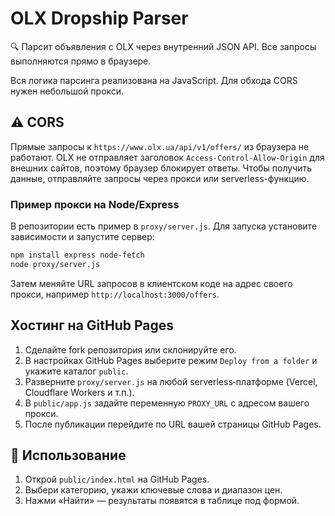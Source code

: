 # OLX Dropship Parser

🔍 Парсит объявления с OLX через внутренний JSON API. Все запросы выполняются прямо в браузере.

Вся логика парсинга реализована на JavaScript. Для обхода CORS нужен небольшой прокси.

## ⚠️ CORS

Прямые запросы к `https://www.olx.ua/api/v1/offers/` из браузера не работают.
OLX не отправляет заголовок `Access-Control-Allow-Origin` для внешних сайтов,
поэтому браузер блокирует ответы. Чтобы получить данные, отправляйте запросы
через прокси или serverless-функцию.

### Пример прокси на Node/Express

В репозитории есть пример в `proxy/server.js`. Для запуска установите
зависимости и запустите сервер:

```bash
npm install express node-fetch
node proxy/server.js
```

Затем меняйте URL запросов в клиентском коде на адрес своего прокси, например
`http://localhost:3000/offers`.

## Хостинг на GitHub Pages

1. Сделайте fork репозитория или склонируйте его.
2. В настройках GitHub Pages выберите режим `Deploy from a folder` и укажите каталог `public`.
3. Разверните `proxy/server.js` на любой serverless‑платформе (Vercel, Cloudflare Workers и т.п.).
4. В `public/app.js` задайте переменную `PROXY_URL` с адресом вашего прокси.
5. После публикации перейдите по URL вашей страницы GitHub Pages.

## 🚀 Использование

1. Открой `public/index.html` на GitHub Pages.
2. Выбери категорию, укажи ключевые слова и диапазон цен.
3. Нажми «Найти» — результаты появятся в таблице под формой.

